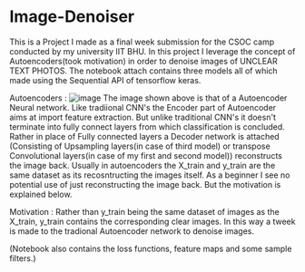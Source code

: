 # Image-Denoiser
This is a Project I made as a final week submission for the CSOC camp conducted by my university IIT BHU. In this project I leverage the concept of Autoencoders(took motivation) in order to denoise images of UNCLEAR TEXT PHOTOS. The notebook attach contains three models all of which made using the Sequential API of tensorflow keras. 

Autoencoders :
![image](https://github.com/GARV-k/Image-Denoiser/assets/117428410/5cce2ba8-cfd7-4ffa-8502-b4ed8b532cb9)
The image shown above is that of a Autoencoder Neural network. Like tradiional CNN's the Encoder part of Autoencoder aims at import feature extraction. But unlike traditional CNN's it doesn't terminate into fully connect layers from which classification is concluded. Rather in place of Fully connected layers a Decoder network is attached (Consisting of Upsampling layers(in case of third model) or transpose Convolutional layers(in case of my first and second model)) reconstructs the image back. Usually in autoencoders the X_train and y_train are the same dataset as its recosntructing the images itself. As a beginner I see no potential use of just reconstructing the image back. But the motivation is explained below.

Motivation : 
Rather than y_train being the same dataset of images as the X_train, y_train contains the corresponding clear images. In this way a tweek is made to the tradional Autoencoder network to denoise images.

(Notebook also contains the loss functions, feature maps and some sample filters.)
